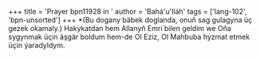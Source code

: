 +++
title = 'Prayer bpn11928 in '
author = 'Bahá'u'lláh'
tags = ['lang-102', 'bpn-unsorted']
+++
*(Bu dogany bäbek doglanda, onuň sag gulagyna üç gezek okamaly.)
    Hakykatdan hem Allanyň Emri bilen geldim we Oňa sygynmak üçin äşgär boldum hem-de Ol Eziz, Ol Mahbuba hyzmat etmek üçin ýaradyldym.
